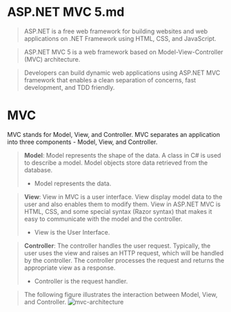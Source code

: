 # ASP.NET MVC 5.md

> ASP.NET is a free web framework for building websites and web applications on .NET Framework using HTML, CSS, and JavaScript. 

> ASP.NET MVC 5 is a web framework based on Model-View-Controller (MVC) architecture. 

> Developers can build dynamic web applications using ASP.NET MVC framework that enables a clean separation of concerns, fast development, and TDD friendly.

# MVC
MVC stands for Model, View, and Controller. MVC separates an application into three components - Model, View, and Controller.

> **Model**: Model represents the shape of the data. A class in C# is used to describe a model. Model objects store data retrieved from the database.
>* Model represents the data.

> **View**: View in MVC is a user interface. View display model data to the user and also enables them to modify them. View in ASP.NET MVC is HTML, CSS, and some special syntax (Razor syntax) that makes it easy to communicate with the model and the controller.
>* View is the User Interface.

> **Controller**: The controller handles the user request. Typically, the user uses the view and raises an HTTP request, which will be handled by the controller. The controller processes the request and returns the appropriate view as a response.
>* Controller is the request handler.

> The following figure illustrates the interaction between Model, View, and Controller.
![mvc-architecture](https://github.com/a0s21en5/The-Complete-C-Sharp-Bootcamp/assets/86140629/3cc1922a-a9dc-4d12-8d59-f3d51a9208bf)
